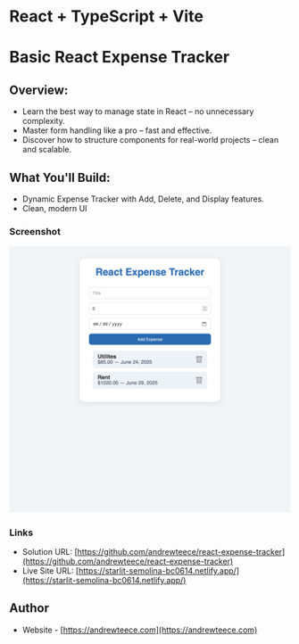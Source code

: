 # React + TypeScript + Vite

# Basic React Expense Tracker

## Overview: 
- Learn the best way to manage state in React – no unnecessary complexity.
- Master form handling like a pro – fast and effective.
- Discover how to structure components for real-world projects – clean and scalable.

## What You'll Build:
- Dynamic Expense Tracker with Add, Delete, and Display features.
- Clean, modern UI 

### Screenshot
![](./src/assets/images/screenshot.png)

### Links

- Solution URL: [https://github.com/andrewteece/react-expense-tracker](https://github.com/andrewteece/react-expense-tracker)
- Live Site URL: [https://starlit-semolina-bc0614.netlify.app/](https://starlit-semolina-bc0614.netlify.app/)

## Author

- Website - [https://andrewteece.com](https://andrewteece.com)